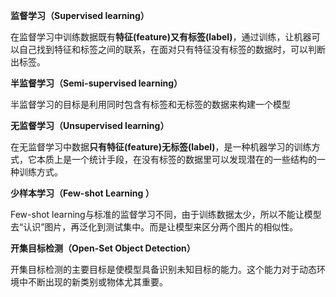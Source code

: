 **监督学习（Supervised learning）**

在监督学习中训练数据既有**特征(feature)**又有**标签(label)**，通过训练，让机器可以自己找到特征和标签之间的联系，在面对只有特征没有标签的数据时，可以判断出标签。

**半监督学习（Semi-supervised learning）**

半监督学习的目标是利用同时包含有标签和无标签的数据来构建一个模型

**无监督学习（Unsupervised learning）**

在无监督学习中数据**只有特征(feature)无标签(label)**，是一种机器学习的训练方式，它本质上是一个统计手段，在没有标签的数据里可以发现潜在的一些结构的一种训练方式。



**少样本学习（Few-shot Learning ）**

Few-shot learning与标准的监督学习不同，由于训练数据太少，所以不能让模型去“认识”图片，再泛化到测试集中。而是让模型来区分两个图片的相似性。

**开集目标检测（Open-Set Object Detection）**

开集目标检测的主要目标是使模型具备识别未知目标的能力。这个能力对于动态环境中不断出现的新类别或物体尤其重要。